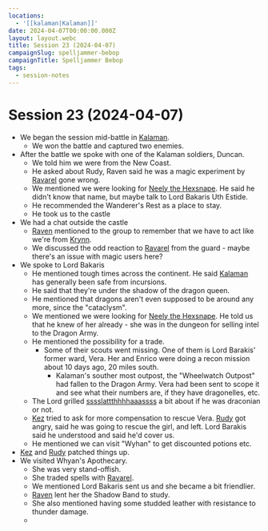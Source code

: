 ```yaml
---
locations:
  - '[[kalaman|Kalaman]]'
date: 2024-04-07T00:00:00.000Z
layout: layout.webc
title: Session 23 (2024-04-07)
campaignSlug: spelljammer-bebop
campaignTitle: Spelljammer Bebop
tags:
  - session-notes
---
```

# Session 23 (2024-04-07)

- We began the session mid-battle in [Kalaman](kalaman.md).
	- We won the battle and captured two enemies.
- After the battle we spoke with one of the Kalaman soldiers, Duncan.
	- We told him we were from the New Coast.
	- He asked about Rudy, Raven said he was a magic experiment by [Ravarel](ravarel-deshent.md) gone wrong.
	- We mentioned we were looking for [Neely the Hexsnape](neely-the-hex-snape.md). He said he didn't know that name, but maybe talk to Lord Bakaris Uth Estide.
	- He recommended the Wanderer's Rest as a place to stay.
	- He took us to the castle
- We had a chat outside the castle
	- [Raven](raven.md) mentioned to the group to remember that we have to act like we're from [Krynn](krynn.md).
	- We discussed the odd reaction to [Ravarel](ravarel-deshent.md) from the guard - maybe there's an issue with magic users here?
- We spoke to Lord Bakaris
	- He mentioned tough times across the continent. He said [Kalaman](kalaman.md) has generally been safe from incursions.
	- He said that they're under the shadow of the dragon queen.
	- He mentioned that dragons aren't even supposed to be around any more, since the "cataclysm".
	- We mentioned we were looking for [Neely the Hexsnape](neely-the-hex-snape.md). He told us that he knew of her already - she was in the dungeon for selling intel to the Dragon Army.
	- He mentioned the possibility for a trade.
		- Some of their scouts went missing. One of them is Lord Barakis' former ward, Vera. Her and Enrico were doing a recon mission about 10 days ago, 20 miles south.
			- Kalaman's souther most outpost, the "Wheelwatch Outpost" had fallen to the Dragon Army. Vera had been sent to scope it and see what their numbers are, if they have dragonelles, etc.
	- The Lord grilled [sssslattthhhhaaassss](sssslattthhhhaaassss.md) a bit about if he was draconian or not.
	- [Kez](kez-bardaux.md) tried to ask for more compensation to rescue Vera. [Rudy](refuge-unit-d3.md) got angry, said he was going to rescue the girl, and left. Lord Barakis said he understood and said he'd cover us.
	- He mentioned we can visit "Wyhan" to get discounted potions etc.
- [Kez](kez-bardaux.md) and [Rudy](refuge-unit-d3.md) patched things up.
- We visited Whyan's Apothecary.
	- She was very stand-offish.
	- She traded spells with [Ravarel](ravarel-deshent.md).
	- We mentioned Lord Bakaris sent us and she became a bit friendlier.
	- [Raven](raven.md) lent her the Shadow Band to study.
	- She also mentioned having some studded leather with resistance to thunder damage.
	- 
